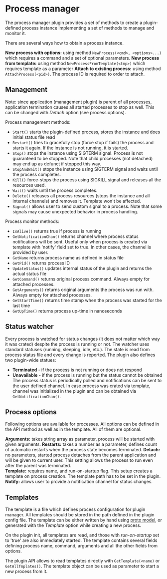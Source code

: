 # Process manager

The process manager plugin provides a set of methods to create a plugin-defined process instance implementing a set
of methods to manage and monitor it. 

There are several ways how to obtain a process instance.

**New process with options:** using method `NewProcess(<cmd>, <options>...)` which requires a command 
and a set of optional parameters. 
**New process from template:** using method `NewProcessFromTemplate(<tmp>)` which requires template as a parameter
**Attach to existing process:** using method `AttachProcess(<pid>)`. The process ID is required to order to attach.

## Management

Note: since application (management plugin) is parent of all processes, application termination causes all
started processes to stop as well. This can be changed with *Detach* option (see process options).

Process management methods:

* `Start()` starts the plugin-defined process, stores the instance and does initial status file read
* `Restart()` tries to gracefully stop (force stop if fails) the process and starts it again. If the instance 
is not running, it is started.
* `Stop()` stops the instance using SIGTERM signal. Process is not guaranteed to be stopped. Note that 
child processes (not detached) may end up as defunct if stopped this way. 
* `StopAndWait()` stops the instance using SIGTERM signal and waits until the process completes. 
* `Kill()` force-stops the process using SIGKILL signal and releases all the resources used.
* `Wait()` waits until the process completes.
* `Delete()` releases all process resources (stops the instance and all internal channels) and removes it.
Template won't be affected.
* `Signal()` allows user to send custom signal to a process. Note that some signals may cause unexpected 
behavior in process handling.

Process monitor methods:

* `IsAlive()` returns true if process is running
* `GetNotificationChan()` returns channel where process status notifications will be sent. Useful only when process
is created via template with 'notify' field set to true. In other cases, the channel is provided by user.
* `GetName` returns process name as defined in status file
* `GetPid()` returns process ID
* `UpdateStatus()` updates internal status of the plugin and returns the actual status file
* `GetCommand()` returns original process command. Always empty for attached processes.
* `GetArguments()` returns original arguments the process was run with. Always empty for attached processes.
* `GetStartTime()` returns time stamp when the process was started for the last time
* `GetUpTime()` returns process up-time in nanoseconds

## Status watcher

Every process is watched for status changes (it does not matter which way it was crated) despite the process
is running or not. The watcher uses standard statuses (running, sleeping, idle, etc.). The state is read 
from process status file and every change is reported. The plugin also defines two plugin-wide statues:
* **Terminated** - if the process is not running or does not respond
* **Unavailable** - if the process is running but the status cannot be obtained
The process status is periodically polled and notifications can be sent to the user defined channel. In case 
process was crated via template, channel was initialized in the plugin and can be obtained via `GetNotificationChan()`.

## Process options

Following options are available for processes. All options can be defined in the API method as well as in the template.
All of them are optional.

**Arguments:** takes string array as parameter, process will be started with given arguments. 
**Restarts:** takes a number as a parameter, defines count of automatic restarts when the process 
state becomes terminated.
**Detach:** no parameters, started process detaches from the parent application and will be given to current user.
This setting allows the process to run even after the parent was terminated.   
**Template:** requires name, and run-on-startup flag. This setup creates a template on process creation.
The template path has to be set in the plugin.
**Notify:** allows user to provide a notification channel for status changes.

## Templates

The template is a file which defines process configuration for plugin manager. All templates should be stored 
in the path defined in the plugin config file. The template can be either written by hand using 
[proto model](template/model/process/process.proto), or generated with the *Template* option while creating a new 
process. 

On the plugin init, all templates are read, and those with *run-on-startup* set to 'true' are also immediately started.
The template contains several fields defining process name, command, arguments and all the other fields from options.

The plugin API allows to read templates directly with `GetTemplate(<name)` or `GetAllTmplates()`. The template object
can be used as parameter to start a new process from it. 
